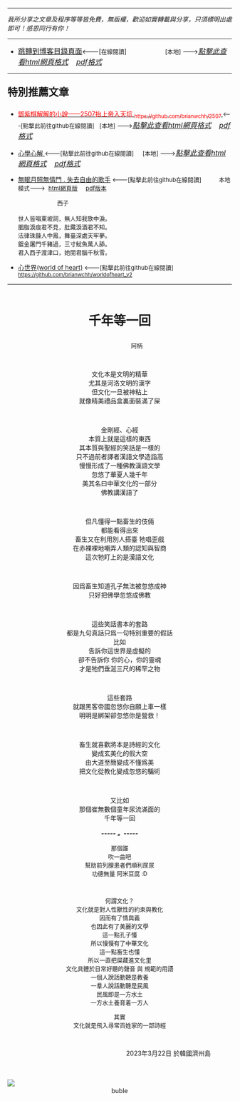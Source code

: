 ***
*我所分享之文章及程序等等皆免費，無版權，歡迎如實轉載與分享，只須標明出處即可！感恩同行有你！* 
****
- [<font size=3>跳轉到博客目錄頁面</font>](../../tableOfContent.md)<---[<font size=2>在線閱讀</font>]&nbsp;&nbsp; &nbsp; &nbsp; &nbsp; &nbsp; &nbsp; &nbsp; &nbsp; &nbsp;&nbsp; &nbsp;  <font size=2> [本地] ---></font><font size=3>[*_點擊此查看html網頁格式_*](../../tableOfContent.html)&nbsp; &nbsp; [*_pdf格式_*](../../tableOfContent.md.pdf)</font>
****

### <p style="font-size: 23px; font-weight:900;">特別推薦文章</p>

- [<font color=red> 鄧紫棋解解的小說——2507抬上帝入天坑 <sub>https://github.com/brianwchh/2507 </sub></font>](https://github.com/brianwchh/worldofheart_v2/blob/main/md_and_html/%E9%84%A7%E7%B4%AB%E6%A3%8B%E8%A7%A3%E8%A7%A3%E7%9A%84%E5%B0%8F%E8%AA%AA%E2%80%94%E2%80%942507%E6%8A%AC%E4%B8%8A%E5%B8%9D%E5%85%A5%E5%A4%A9%E5%9D%91.md)<font size=2><---[點擊此前往github在線閱讀]</font>&nbsp;&nbsp; <font size=2> [本地] ---></font><font size=3>[*_點擊此查看html網頁格式_*](../../md_and_html/鄧紫棋解解的小說——2507抬上帝入天坑.html)&nbsp; &nbsp; [*_pdf格式_*](../../md_and_html/鄧紫棋解解的小說——2507抬上帝入天坑.md.pdf)</font> 

- [<font  > 心學心解 </font>](https://github.com/brianwchh/worldofheart_v2/blob/main/md_and_html/%E5%BF%83%E5%AD%B8%E6%96%B0%E8%A7%A3.md)<font size=2><---[點擊此前往github在線閱讀]</font>&nbsp;&nbsp; &nbsp;   <font size=2> [本地] ---></font><font size=3>[*_點擊此查看html網頁格式_*](../../md_and_html/心學新解.html)&nbsp; &nbsp; [*_pdf格式_*](../../md_and_html/心學新解.md.pdf)</font> 

- [<font  >無眠月照無情門 . 失去自由的歌手</font>](https://github.com/brianwchh/worldofheart_v2/blob/main/md_and_html/%E7%84%A1%E7%9C%A0%E6%9C%88%E7%85%A7%E7%84%A1%E6%83%85%E9%96%80.md)<font size=2> <---[點擊此前往github在線閱讀]</font> &nbsp;&nbsp;&nbsp;&nbsp;&nbsp;&nbsp;&nbsp;&nbsp; <font size=2>本地模式---> &nbsp;[html網頁版](../../md_and_html/無眠月照無情門.html) &nbsp;&nbsp;&nbsp; [pdf版本](../../md_and_html/無眠月照無情門.md.pdf) </font>

    <p><font size=2>&nbsp; &nbsp; &nbsp; &nbsp; &nbsp; &nbsp; &nbsp; &nbsp; &nbsp; &nbsp; &nbsp; &nbsp; 西子</br></br>世人皆唱東坡詞，無人知我歌中淚。</br>胭脂淚痕君不見，肚藏淚酒君不知。</br>法律珠鍊人中鳳，舞臺深處天牢夢。</br>鍍金屠門千豬過，三寸魷魚萬人舔。</br>君入西子渡津口，她閱君腦千秋雪。</font></p>
    
- [<font  >心世界(world of heart)</font>](https://github.com/brianwchh/worldofheart_v2)<font size=2> <---[點擊此前往github在線閱讀]</font> <sub> https://github.com/brianwchh/worldofheart_v2 </sub>

   

****



</br>

****<p align="center" style="font-size: 28px;">千年等一回</p>****

<p align="center" style="font-size: small;">&nbsp;&nbsp;&nbsp;&nbsp;&nbsp;&nbsp;&nbsp;&nbsp;&nbsp;&nbsp;&nbsp;&nbsp;&nbsp;&nbsp;&nbsp;&nbsp;&nbsp;&nbsp;&nbsp;&nbsp; 阿柄</p>




<div align="center"> <!-- div_1-->

  <div align="center"> 
    
</br>

文化本是文明的精華  
尤其是河洛文明的漢字  
但文化一旦被神粘上   
就像精美禮品盒裏面裝滿了屎  
    
</br>

金剛經、心經   
本質上就是這樣的東西      
其本質與聖經的笑話是一樣的   
只不過前者譯者漢語文學造詣高   
慢慢形成了一種佛教漢語文學   
忽悠了華夏人幾千年   
美其名曰中華文化的一部分  
佛教講漢語了   
    
</br>

但凡懂得一點畜生的伎倆   
都能看得出來  
畜生又在利用別人搭臺  牠唱歪戲  
在赤裸裸地嘲弄人類的認知與智商   
這次牠盯上的是漢語文化   


</br>

因爲畜生知道孔子無法被忽悠成神  
只好把佛學忽悠成佛教   



</br>

這些笑話書本的套路   
都是九句真話只爲一句特別重要的假話  
比如   
告訴你這世界是虛擬的   
卻不告訴你  你的心，你的靈魂  
才是牠們垂涎三尺的稀罕之物   

</br>

這些套路   
就跟黑客帝國忽悠你自願上車一樣   
明明是綁架卻忽悠你是營救！   

</br>


畜生就喜歡將本是詩經的文化  
變成玄美化的假大空     
由大道至簡變成不懂爲美  
把文化從教化變成忽悠的騙術  

</br>

又比如   
那個崔無數個童年尿流滿面的   
千年等一回   


***_-----&nbsp;。-----_***

<font size=2>

那個誰   
吹一曲吧   
幫助前列腺患者們順利尿尿  
功德無量  阿米豆腐 :D

</br>

何謂文化？   
文化就是對人性獸性的約束與教化   
因而有了情與義  
也因此有了美麗的文學   
這一點孔子懂  
所以慢慢有了中華文化   
這一點畜生也懂   
所以一直把屎藏進文化里   
文化具體於日常好聽的聲音 與 規範的用語   
一個人說話動聽是教養   
一羣人說話動聽是民風   
民風即是一方水土  
一方水土養育着一方人  

其實  
文化就是飛入尋常百姓家的一部詩經   

</br>


</font>


</div>



  <p align="right"> 2023年3月22日 於韓國濟州島 &nbsp;&nbsp;&nbsp;&nbsp;&nbsp;&nbsp;&nbsp;&nbsp;&nbsp;&nbsp;&nbsp; </p>  
  
</div> <!-- end of div_1-->

  

</br>

</br>




<!-- image area, flex to make it center,it may not work for github, for html and pdf rendering only -->
<div align="center" style="page-break-inside: avoid; margin-top:1px; margin-bottom:1px;"> <!-- pictureWrapper_div add this only to make the bendan github understand -->
  <div class="ImageWrapperFlex" >
   <div class="FlexSide"  ></div>
   <image class="FlexImage"   src='../images/bubble.png'/>
   <div class="FlexSide" ></div>
  </div>
  <p align="center" style="margin:0px;"> buble</p> 
</div> <!-- end pictureWrapper_div -->


</br>
</br>


<style>

.ImageWrapperFlex {
    display: flex; 
    flex-direction: row; 
    margin-top: 1px; 
    margin-bottom: 1px;

    width: 100% ;
}

.FlexSide {
    flex-basis: 0px ;
    flex:1;

}



/* large device screen 設置熒幕顯示圖片大小（電腦等大型屏幕）*/
@media only screen and (min-width: 600px) {

    .FlexImage {
        flex-basis: 600px ;
        flex:0;    
        height:auto; 
        max-width: 600px;
        min-width: 600px;
     
    }

}

 /* small device screen 設置熒幕顯示圖片大小（平板手機等屏幕）*/
@media only screen and (max-width: 600px) {
    
    .FlexImage {
        flex-basis: 600px ;
        flex:1;
        height:auto; 
     
    }

}

/* style for print !important 設置打印圖片大小*/
@media print {

    .FlexImage {
        flex-basis: 500px ;
        flex:0;    
        height:auto; 
        max-width: 500px;
        min-width: 500px;
     
    }
}


</style>


